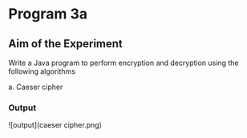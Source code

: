 # Program 3a
## Aim of the Experiment
Write a Java program to perform encryption and decryption using the following
algorithms

a. Caeser cipher
### Output
![output](caeser cipher.png)
